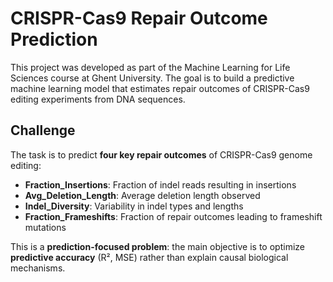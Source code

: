 # CRISPR-Cas9 Repair Outcome Prediction

This project was developed as part of the Machine Learning for Life Sciences course at Ghent University. The goal is to build a predictive machine learning model that estimates repair outcomes of CRISPR-Cas9 editing experiments from DNA sequences.

## Challenge

The task is to predict **four key repair outcomes** of CRISPR-Cas9 genome editing:

- **Fraction_Insertions**: Fraction of indel reads resulting in insertions  
- **Avg_Deletion_Length**: Average deletion length observed  
- **Indel_Diversity**: Variability in indel types and lengths  
- **Fraction_Frameshifts**: Fraction of repair outcomes leading to frameshift mutations  

This is a **prediction-focused problem**: the main objective is to optimize **predictive accuracy** (R², MSE) rather than explain causal biological mechanisms.
